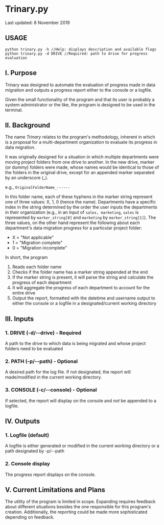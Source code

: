 # Trinary.py
Last updated: 8 November 2019

## USAGE
```
python trinary.py -h //Help: displays description and available flags
python trinary.py -d DRIVE //Required: path to drive for progress evaluation
```

## I. Purpose
Trinary was designed to automate the evaluation of progress made in data migration and outputs a progress report either to the console or a logfile.

Given the small functionality of the program and that its user is probably a system administrator or the like, the program is designed to be used in the terminal.

## II. Background
The name *Trinary* relates to the program's methodology, inherent in which is a proposal for a multi-department organization to evaluate its progress in data migration.

It was originally designed for a situation in which multiple departments were moving project folders from one drive to another.
In the new drive, marker (or dummy) folders were made, whose names would be identical to those of the folders in the original drive, except for an appended marker separated by an underscore (_). 

e.g., `OriginalFolderName_------`

In this folder name, each of these hyphens in the marker string represent one of three values: X, 1, 0 (hence the name). 
Departments have a specific index in the string determined by the order the user inputs the departments in their organization (e.g., in an input of `sales, marketing`, `sales` is represented by `marker_string[0]` and `marketing` by `marker_string[1]`).
The three values, on the other hand represent the following about each department's data migration progress for a particular project folder:
* X = "Not applicable"
* 1 = "Migration complete"
* 0 = "Migration incomplete"

In short, the program
1. Reads each folder name
2. Checks if the folder name has a marker string appended at the end
3. If the marker string is present, it will parse the string and calculate the progress of each department
4. It will aggregate the progress of each department to account for the entire drive
5. Output the report, formatted with the datetime and username output to either the console or a logfile in a designated/current working directory

## III. Inputs
### 1. DRIVE (-d/--drive) - Required
A path to the drive to which data is being migrated and whose project folders need to be evaluated
### 2. PATH (-p/--path) - Optional
A desired path for the log file. If not designated, the report will made/modified in the current working directory.
### 3. CONSOLE (-c/--console) - Optional
If selected, the report will display on the console and *not* be appended to a logfile.

## IV. Outputs
### 1. Logfile (default)
A logfile is either generated or modified in the current working directory or a path designated by -p/--path
### 2. Console display
The progress report displays on the console.

## V. Current Limitations and Plans
The utility of the program is limited in scope. Expanding requires feedback about different situations besides the one responsible for this program's creation. Additionally, the reporting could be made more sophisticated depending on feedback.
